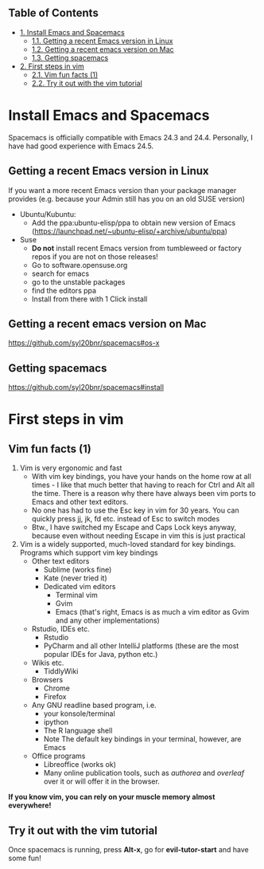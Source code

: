 <div id="table-of-contents">
<h2>Table of Contents</h2>
<div id="text-table-of-contents">
<ul>
<li><a href="#sec-1">1. Install Emacs and Spacemacs</a>
<ul>
<li><a href="#sec-1-1">1.1. Getting a recent Emacs version in Linux</a></li>
<li><a href="#sec-1-2">1.2. Getting a recent emacs version on Mac</a></li>
<li><a href="#sec-1-3">1.3. Getting spacemacs</a></li>
</ul>
</li>
<li><a href="#sec-2">2. First steps in vim</a>
<ul>
<li><a href="#sec-2-1">2.1. Vim fun facts (1)</a></li>
<li><a href="#sec-2-2">2.2. Try it out with the vim tutorial</a></li>
</ul>
</li>
</ul>
</div>
</div>


# Install Emacs and Spacemacs<a id="sec-1" name="sec-1"></a>

Spacemacs is officially compatible with Emacs 24.3 and 24.4. Personally, I have had good experience with Emacs 24.5.

## Getting a recent Emacs version in Linux<a id="sec-1-1" name="sec-1-1"></a>

If you want a more recent Emacs version than your package manager provides (e.g. because your Admin still has you on an old SUSE version) 

-   Ubuntu/Kubuntu:
    -   Add the ppa:ubuntu-elisp/ppa to obtain new version of Emacs (<https://launchpad.net/~ubuntu-elisp/+archive/ubuntu/ppa>)
-   Suse
    -   **Do not** install recent Emacs version from tumbleweed or factory repos if you are not on those releases!
    -   Go to software.opensuse.org
    -   search for emacs
    -   go to the unstable packages
    -   find the editors ppa
    -   Install from there with 1 Click install

## Getting a recent emacs version on Mac<a id="sec-1-2" name="sec-1-2"></a>

<https://github.com/syl20bnr/spacemacs#os-x>

## Getting spacemacs<a id="sec-1-3" name="sec-1-3"></a>

<https://github.com/syl20bnr/spacemacs#install>

# First steps in vim<a id="sec-2" name="sec-2"></a>

## Vim fun facts (1)<a id="sec-2-1" name="sec-2-1"></a>

1.  Vim is very ergonomic and fast 
    -   With vim key bindings, you have your hands on the home row at all times - I like that much better that having to reach for Ctrl and Alt all the time. There is a reason why there have always been vim ports to Emacs and other text editors.
    -   No one has had to use the Esc key in vim for 30 years. You can quickly press jj, jk, fd etc. instead of Esc to switch modes
    -   Btw., I have switched my Escape and Caps Lock keys anyway, because even without needing Escape in vim this is just practical
2.  Vim is a widely supported, much-loved standard for key bindings. Programs which support vim key bindings
    -   Other text editors
        -   Sublime (works fine)
        -   Kate (never tried it)
        -   Dedicated vim editors
            -   Terminal vim
            -   Gvim
            -   Emacs (that's right, Emacs is as much a vim editor as Gvim and any other implementations)
    -   Rstudio, IDEs etc.
        -   Rstudio
        -   PyCharm and all other IntelliJ platforms (these are the most popular IDEs for Java, python etc.)
    -   Wikis etc.
        -   TiddlyWiki
    -   Browsers
        -   Chrome
        -   Firefox
    -   Any GNU readline based program, i.e.
        -   your konsole/terminal
        -   ipython
        -   The R language shell
        -   Note The default key bindings in your terminal, however, are Emacs
    -   Office programs
        -   Libreoffice (works ok)
        -   Many online publication tools, such as *authorea* and *overleaf* over it or will offer it in the browser.

**If you know vim, you can rely on your muscle memory almost everywhere!**

## Try it out with the vim tutorial<a id="sec-2-2" name="sec-2-2"></a>

Once spacemacs is running, press **Alt-x**, go for **evil-tutor-start** and have some fun!
